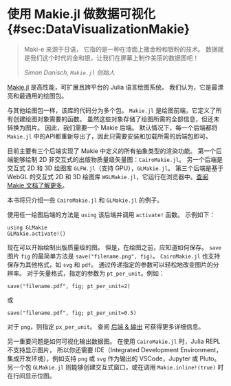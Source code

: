# 使用 Makie.jl 做数据可视化 {#sec:DataVisualizationMakie}

> Maki-e 来源于日语， 它指的是一种在漆面上撒金粉和银粉的技术。
> 数据就是我们这个时代的金和银，让我们在屏幕上制作美丽的数据图吧！
>
> _Simon Danisch,  `Makie.jl` 创始人_

[Makie.jl](http://makie.juliaplots.org/stable/index.html) 是高性能，可扩展且跨平台的 Julia 语言绘图系统。
我们认为，它是最漂亮和最通用的绘图包。

与其他绘图包一样，该库的代码分为多个包。
`Makie.jl` 是绘图前端，它定义了所有创建绘图对象需要的函数。
虽然这些对象存储了绘图所需的全部信息，但还未转换为图片。
因此，我们需要一个 Makie 后端。
默认情况下，每一个后端都将 `Makie.jl` 中的API都重新导出了，因此只需要安装和加载所需的后端包即可。

目前主要有三个后端实现了 Makie 中定义的所有抽象类型的渲染功能。
第一个后端能够绘制 2D 非交互式的出版物质量级矢量图：`CairoMakie.jl`。
另一个后端是交互式 2D 和 3D 绘图库 `GLFW.jl`（支持 GPU），`GLMakie.jl`。
第三个后端是基于 WebGL 的交互式 2D 和 3D 绘图库 `WGLMakie.jl`，它运行在浏览器中。[查阅 Makie 文档了解更多](http://makie.juliaplots.org/stable/documentation/backends_and_output/)。

本书将只介绍一些 `CairoMakie.jl` 和 `GLMakie.jl` 的例子。

使用任一绘图后端的方法是 `using` 该后端并调用 `activate!` 函数。
示例如下：

```
using GLMakie
GLMakie.activate!()
```

现在可以开始绘制出版质量级的图。
但是，在绘图之前，应知道如何保存。
`save` 图片 `fig` 的最简单方法是 `save("filename.png", fig)`。
`CairoMakie.jl` 也支持保存为其他格式，如 `svg` 和 `pdf`。
通过传递指定的参数可以轻松地改变图片的分辨率。
对于矢量格式，指定的参数为 `pt_per_unit`。例如：

```
save("filename.pdf", fig; pt_per_unit=2)
```

或

```
save("filename.pdf", fig; pt_per_unit=0.5)
```

对于 `png`，则指定 `px_per_unit`。
查阅 [后端 & 输出](https://makie.juliaplots.org/stable/documentation/backends_and_output/) 可获得更多详细信息。

另一重要问题是如何可视化输出数据图。
在使用 `CairoMakie.jl` 时，Julia REPL 不支持显示图片， 所以你还需要 IDE（Integrated Development Environment，集成开发环境），例如支持 `png` 或 `svg` 作为输出的 VSCode，Jupyter 或 Pluto。
另一个包 `GLMakie.jl` 则能够创建交互式窗口，或在调用 `Makie.inline!(true)` 时在行间显示位图。
